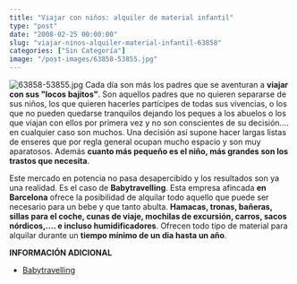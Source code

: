 ```yaml
---
title: "Viajar con niños: alquiler de material infantil"
type: "post"
date: "2008-02-25 00:00:00"
slug: "viajar-ninos-alquiler-material-infantil-63858"
categories: ["Sin Categoría"]
image: "/post-images/63858-53855.jpg"
---
```


![63858-53855.jpg](/post-images/63858-53855.jpg "63858-53855.jpg") Cada día son más los padres que se aventuran a **viajar con sus "locos bajitos"**. Son aquellos padres que no quieren separarse de sus niños, los que quieren hacerles partícipes de todas sus vivencias, o los que no pueden quedarse tranquilos dejando los peques a los abuelos o los que viajan con ellos por primera vez y no son conscientes de su decisión.... en cualquier caso son muchos. Una decisión así supone hacer largas listas de enseres que por regla general ocupan mucho espacio y son muy aparatosos. Además **cuanto más pequeño es el niño, más grandes son los trastos que necesita**.

Este mercado en potencia no pasa desapercibido y los resultados son ya una realidad. Es el caso de **Babytravelling**. Esta empresa afincada **en Barcelona** ofrece la posibilidad de alquilar todo aquello que puede ser necesario para un bebe y que tanto abulta. **Hamacas, tronas, bañeras, sillas para el coche, cunas de viaje, mochilas de excursión, carros, sacos nórdicos,.... e incluso humidificadores**. Ofrecen todo tipo de material para alquilar durante un **tiempo mínimo de un dia hasta un año**.

**INFORMACIÓN ADICIONAL**

- [Babytravelling](http://babytravelling.com/quisom.html)